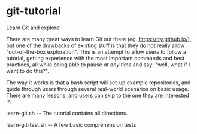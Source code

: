 # git-tutorial
Learn Git and explore!

There are many great ways to learn Git out there 
(eg. https://try.github.io/), but one of the drawbacks
of existing stuff is that they do not really allow
"out-of-the-box exploration". This is an attempt to
allow users to follow a tutorial, getting experience
with the most important commands and best practices,
all while being able to pause *at any time* and say:
"well, what if I want to do this?".  

The way it works is that a bash script will set-up
example repositories, and guide through users through
several real-world scenarios on basic usage.  There are
many lessons, and users can skip to the one they are
interested in.

learn-git.sh  --  The tutorial contains all directions.

learn-git-test.sh  --  A few basic comprehension tests.

